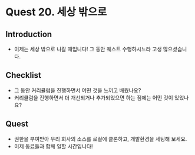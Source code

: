 # Quest 20. 세상 밖으로

## Introduction
* 이제는 세상 밖으로 나갈 때입니다! 그 동안 퀘스트 수행하시느라 고생 많으셨습니다.

## Checklist
* 그 동안 커리큘럼을 진행하면서 어떤 것을 느끼고 배웠나요?
* 커리큘럼을 진행하면서 더 개선되거나 추가되었으면 하는 점에는 어떤 것이 있었나요?

## Quest
* 권한을 부여받아 우리 회사의 소스를 로컬에 클론하고, 개발환경을 세팅해 보세요.
* 이제 동료들과 함께 일할 시간입니다!
